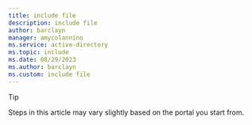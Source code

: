 ```yaml
---
title: include file
description: include file
author: barclayn
manager: amycolannino
ms.service: active-directory
ms.topic: include
ms.date: 08/29/2023
ms.author: barclayn
ms.custom: include file
---
```


> [!TIP]
> Steps in this article may vary slightly based on the portal you start from.
